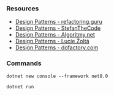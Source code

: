 ### Resources
- [Design Patterns - refactoring.guru](https://refactoring.guru/design-patterns/catalog)
- [Design Patterns - StefanTheCode](https://github.com/StefanTheCode/Design-Patterns-Simplified-EBook)
- [Design Patterns - Algoritmy.net](https://www.algoritmy.net/article/51224/Navrhove-vzory)
- [Design Patterns - Lucie Žoltá](https://lucie.zolta.cz/index.php/softwarove-inzenyrstvi/45-navrhove-vzory)
- [Design Patterns - dofactory.com](https://www.dofactory.com/net/design-patterns)

### Commands
```
dotnet new console --framework net8.0
```

```
dotnet run
```